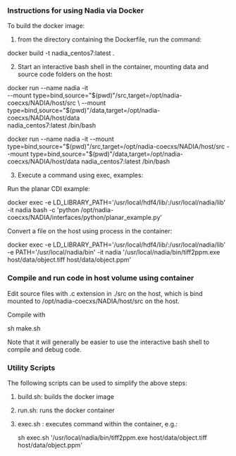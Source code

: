 ### Instructions for using Nadia via Docker

To build the docker image:

1. from the directory containing the Dockerfile, run the command:

docker build -t nadia_centos7:latest .

2. Start an interactive bash shell in the container, mounting data and source code folders on the host:

docker run --name nadia -it \
       --mount type=bind,source="$(pwd)"/src,target=/opt/nadia-coecxs/NADIA/host/src \
       --mount type=bind,source="$(pwd)"/data,target=/opt/nadia-coecxs/NADIA/host/data \
       nadia_centos7:latest /bin/bash


docker run --name nadia -it --mount type=bind,source="$(pwd)"/src,target=/opt/nadia-coecxs/NADIA/host/src   --mount type=bind,source="$(pwd)"/data,target=/opt/nadia-coecxs/NADIA/host/data nadia_centos7:latest /bin/bash

3. Execute a command using exec, examples:

Run the planar CDI example:

docker exec -e LD_LIBRARY_PATH='/usr/local/hdf4/lib/:/usr/local/nadia/lib'  -it nadia bash -c 'python /opt/nadia-coecxs/NADIA/interfaces/python/planar_example.py'

Convert a file on the host using process in the container:

docker exec -e LD_LIBRARY_PATH='/usr/local/hdf4/lib/:/usr/local/nadia/lib'  -e PATH='/usr/local/nadia/bin' -it nadia '/usr/local/nadia/bin/tiff2ppm.exe host/data/object.tiff host/data/object.ppm'

### Compile and run code in host volume using container

Edit source files with .c extension in ./src on the host, which is bind mounted to /opt/nadia-coecxs/NADIA/host/src on the host.

Compile with 

   sh make.sh

 Note that it will generally be easier to use the interactive bash shell to compile and debug code.


### Utility Scripts

The following scripts can be used to simplify the above steps:

1. build.sh:   builds the docker image
2. run.sh:     runs the docker container
3. exec.sh <command>:  executes command within the container, e.g.:

    sh exec.sh '/usr/local/nadia/bin/tiff2ppm.exe host/data/object.tiff host/data/object.ppm'

